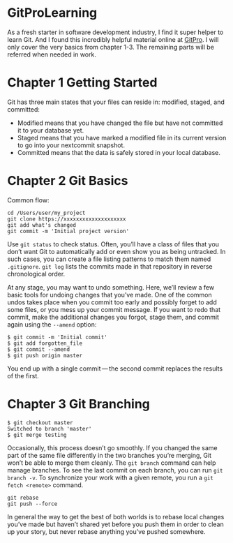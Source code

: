 # GitProLearning
 As a fresh starter in software development industry, I find it super helper to learn Git. And I found this incredibly helpful material online at [GitPro](https://git-scm.com/book/en/v2). I will only cover the very basics from chapter 1-3. The remaining parts will be referred when needed in work.
 
# Chapter 1 Getting Started
Git has three main states that your files can reside in: modified, staged, and committed:
- Modified means that you have changed the file but have not committed it to your database yet.
- Staged means that you have marked a modified file in its current version to go into your nextcommit snapshot.
- Committed means that the data is safely stored in your local database.

# Chapter 2 Git Basics
Common flow:
```
cd /Users/user/my_project
git clone https://xxxxxxxxxxxxxxxxxxxx
git add what's changed
git commit -m 'Initial project version'
```
Use `git status` to check status. Often, you’ll have a class of files that you don’t want Git to automatically add or even show you as being untracked. In such cases, you can create a file listing patterns to match them named `.gitignore`.
`git log` lists the commits made in that repository in reverse chronological order.

At any stage, you may want to undo something. Here, we’ll review a few basic tools for undoing changes that you’ve made. One of the common undos takes place when you commit too early and possibly forget to add some files, or you mess up your commit message. If you want to redo that commit, make the additional changes you forgot, stage them, and commit again using the `--amend` option:
```
$ git commit -m 'Initial commit'
$ git add forgotten_file
$ git commit --amend
$ git push origin master
```
You end up with a single commit — the second commit replaces the results of the first.

# Chapter 3 Git Branching
```
$ git checkout master
Switched to branch 'master'
$ git merge testing
```
Occasionally, this process doesn’t go smoothly. If you changed the same part of the same file differently in the two branches you’re merging, Git won’t be able to merge them cleanly. The `git branch` command can help manage branches.  To see the last commit on each branch, you can run `git branch -v`. To synchronize your work with a given remote, you run a `git fetch <remote>` command. 
```
git rebase
git push --force
```
In general the way to get the best of both worlds is to rebase local changes you’ve made but haven’t shared yet before you push them in order to clean up your story, but never rebase anything you’ve pushed somewhere.
